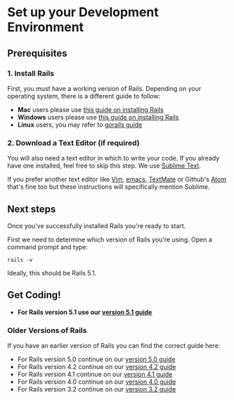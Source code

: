 # Set up your Development Environment

## Prerequisites

### 1. Install Rails

First, you must have a working version of Rails. Depending on your operating system, there is a different guide to follow:

* **Mac** users please use [this guide on installing Rails](/guides/installfest/rails_on_mac)
* **Windows** users please use [this guide on installing Rails](/guides/installfest/rails_on_windows)
* **Linux** users, you may refer to [gorails guide](https://gorails.com/setup/ubuntu/17.10)

### 2. Download a Text Editor (if required)

You will also need a text editor in which to write your code. If you already have one installed, feel free to skip this step. We use [Sublime Text](https://www.sublimetext.com).

If you prefer another text editor like [Vim](http://www.vim.org/download.php), [emacs](https://www.gnu.org/software/emacs/), [TextMate](https://macromates.com/) or Github's [Atom](https://atom.io/) that's fine too but these instructions will specifically mention Sublime.

## Next steps

Once you've successfully installed Rails you're ready to start.

First we need to determine which version of Rails you're using. Open a command prompt and type:

```
rails -v
```

Ideally, this should be Rails 5.1.

## Get Coding!

* **For Rails version 5.1 use our [version 5.1 guide](/guides/installfest/getting_started)**

### Older Versions of Rails

If you have an earlier version of Rails you can find the correct guide here:

* For Rails version 5.0 continue on our [version 5.0 guide](/guides/installfest50/getting_started)
* For Rails version 4.2 continue on our [version 4.2 guide](/guides/installfest42/getting_started)
* For Rails version 4.1 continue on our [version 4.1 guide](/guides/installfest41/getting_started)
* For Rails version 4.0 continue on our [version 4.0 guide](/guides/installfest40/getting_started)
* For Rails version 3.2 continue on our [version 3.2 guide](/guides/installfest32/getting_started)
